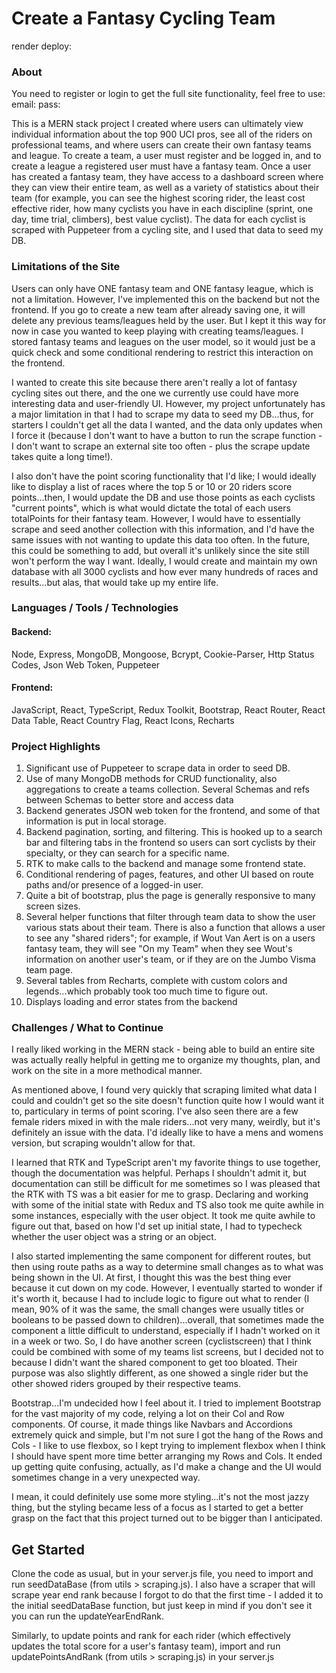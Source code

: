 # Create a Fantasy Cycling Team

render deploy:

### About

You need to register or login to get the full site functionality, feel free to use: 
  email: 
  pass:

This is a MERN stack project I created where users can ultimately view individual information about the top 900 UCI pros, see all of the riders on professional teams, and where users can create their own fantasy teams and league. To create a team, a user must register and be logged in, and to create a league a registered user must have a fantasy team. Once a user has created a fantasy team, they have access to a dashboard screen where they can view their entire team, as well as a variety of statistics about their team (for example, you can see the highest scoring rider, the least cost effective rider, how many cyclists you have in each discipline (sprint, one day, time trial, climbers), best value cyclist). The data for each cyclist is scraped with Puppeteer from a cycling site, and I used that data to seed my DB.

### Limitations of the Site

Users can only have ONE fantasy team and ONE fantasy league, which is not a limitation. However, I've implemented this on the backend but not the frontend. If you go to create a new team after already saving one, it will delete any previous teams/leagues held by the user. But I kept it this way for now in case you wanted to keep playing with creating teams/leagues. I stored fantasy teams and leagues on the user model, so it would just be a quick check and some conditional rendering to restrict this interaction on the frontend.

I wanted to create this site because there aren't really a lot of fantasy cycling sites out there, and the one we currently use could have more interesting data and user-friendly UI. However, my project unfortunately has a major limitation in that I had to scrape my data to seed my DB...thus, for starters I couldn't get all the data I wanted, and the data only updates when I force it (because I don't want to have a button to run the scrape function - I don't want to scrape an external site too often - plus the scrape update takes quite a long time!).

I also don't have the point scoring functionality that I'd like; I would ideally like to display a list of races where the top 5 or 10 or 20 riders score points...then, I would update the DB and use those points as each cyclists "current points", which is what would dictate the total of each users totalPoints for their fantasy team. However, I would have to essentially scrape and seed another collection with this information, and I'd have the same issues with not wanting to update this data too often. In the future, this could be something to add, but overall it's unlikely since the site still won't perform the way I want. Ideally, I would create and maintain my own database with all 3000 cyclists and how ever many hundreds of races and results...but alas, that would take up my entire life.

### Languages / Tools / Technologies

#### Backend:

Node, Express, MongoDB, Mongoose, Bcrypt, Cookie-Parser, Http Status Codes, Json Web Token, Puppeteer

#### Frontend:

JavaScript, React, TypeScript, Redux Toolkit, Bootstrap, React Router, React Data Table, React Country Flag, React Icons, Recharts

### Project Highlights

1. Significant use of Puppeteer to scrape data in order to seed DB.
2. Use of many MongoDB methods for CRUD functionality, also aggregations to create a teams collection. Several Schemas and refs between Schemas to better store and access data
3. Backend generates JSON web token for the frontend, and some of that information is put in local storage.
4. Backend pagination, sorting, and filtering. This is hooked up to a search bar and filtering tabs in the frontend so users can sort cyclists by their specialty, or they can search for a specific name.
5. RTK to make calls to the backend and manage some frontend state.
6. Conditional rendering of pages, features, and other UI based on route paths and/or presence of a logged-in user.
7. Quite a bit of bootstrap, plus the page is generally responsive to many screen sizes.
8. Several helper functions that filter through team data to show the user various stats about their team. There is also a function that allows a user to see any "shared riders"; for example, if Wout Van Aert is on a users fantasy team, they will see "On my Team" when they see Wout's information on another user's team, or if they are on the Jumbo Visma team page.
9. Several tables from Recharts, complete with custom colors and legends...which probably took too much time to figure out.
10. Displays loading and error states from the backend

### Challenges / What to Continue

I really liked working in the MERN stack - being able to build an entire site was actually really helpful in getting me to organize my thoughts, plan, and work on the site in a more methodical manner.

As mentioned above, I found very quickly that scraping limited what data I could and couldn't get so the site doesn't function quite how I would want it to, particulary in terms of point scoring. I've also seen there are a few female riders mixed in with the male riders...not very many, weirdly, but it's definitely an issue with the data. I'd ideally like to have a mens and womens version, but scraping wouldn't allow for that.

I learned that RTK and TypeScript aren't my favorite things to use together, though the documentation was helpful. Perhaps I shouldn't admit it, but documentation can still be difficult for me sometimes so I was pleased that the RTK with TS was a bit easier for me to grasp. Declaring and working with some of the initial state with Redux and TS also took me quite awhile in some instances, especially with the user object. It took me quite awhile to figure out that, based on how I'd set up initial state, I had to typecheck whether the user object was a string or an object.

I also started implementing the same component for different routes, but then using route paths as a way to determine small changes as to what was being shown in the UI. At first, I thought this was the best thing ever because it cut down on my code. However, I eventually started to wonder if it's worth it, because I had to include logic to figure out what to render (I mean, 90% of it was the same, the small changes were usually titles or booleans to be passed down to children)...overall, that sometimes made the component a little difficult to understand, especially if I hadn't worked on it in a week or two. So, I do have another screen (cyclistscreen) that I think could be combined with some of my teams list screens, but I decided not to because I didn't want the shared component to get too bloated. Their purpose was also slightly different, as one showed a single rider but the other showed riders grouped by their respective teams.

Bootstrap...I'm undecided how I feel about it. I tried to implement Bootstrap for the vast majority of my code, relying a lot on their Col and Row components. Of course, it made things like Navbars and Accordions extremely quick and simple, but I'm not sure I got the hang of the Rows and Cols - I like to use flexbox, so I kept trying to implement flexbox when I think I should have spent more time better arranging my Rows and Cols. It ended up getting quite confusing, actually, as I'd make a change and the UI would sometimes change in a very unexpected way.

I mean, it could definitely use some more styling...it's not the most jazzy thing, but the styling became less of a focus as I started to get a better grasp on the fact that this project turned out to be bigger than I anticipated. 

## Get Started

Clone the code as usual, but in your server.js file, you need to import and run seedDataBase (from utils > scraping.js). I also have a scraper that will scrape year end rank because I forgot to do that the first time - I added it to the initial seedDataBase function, but just keep in mind if you don't see it you can run the updateYearEndRank.

Similarly, to update points and rank for each rider (which effectively updates the total score for a user's fantasy team), import and run updatePointsAndRank (from utils > scraping.js) in your server.js

